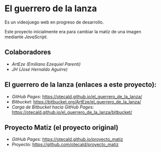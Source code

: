 # El guerrero de la lanza

Es un videojuego web en progreso de desarrollo.

Este proyecto inicialmente era para cambiar la matiz de una imagen mediante _JavaScript_.

## Colaboradores

 - _ArtEze (Emiliano Ezequiel Parenti)_ 
 - _JH (José Hernaldo Aguirre)_

## El guerrero de la lanza (enlaces a este proyecto):

 - _GitHub Pages:_ https://otecald.github.io/el_guerrero_de_la_lanza/
 - _Bitbucket:_ https://bitbucket.org/ArtEze/el_guerrero_de_la_lanza/
 - _Carga de Bitbucket hacia GitHub Pages:_ https://otecald.github.io/el_guerrero_de_la_lanza/bitbucket/

## Proyecto Matiz (el proyecto original)

 - _GitHub Pages:_ https://otecald.github.io/proyecto_matiz
 - _Proyecto:_ https://github.com/otecald/proyecto_matiz
